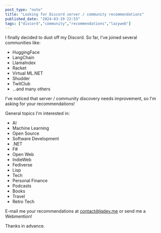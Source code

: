 ```yaml
---
post_type: "note" 
title: "Looking for Discord server / community recommendations"
published_date: "2024-03-19 22:53"
tags: ["discord","community","recommendations","lazyweb"]
---
```


I finally decided to dust off my Discord. So far, I've joined several communities like:

- HuggingFace
- LangChain
- LlamaIndex
- Racket
- Virtual ML.NET
- Shudder
- TwitClub
- ...and many others

I've noticed that server / community discovery needs improvement, so I'm asking for your recommendations!

General topics I'm interested in:

- AI
- Machine Learning
- Open Source
- Software Development
- .NET
- F#
- Open Web
- IndieWeb
- Fediverse
- Lisp
- Tech
- Personal Finance
- Podcasts
- Books
- Travel
- Retro Tech

E-mail me your recommendations at contact@lqdev.me or send me a Webmention!

Thanks in advance.